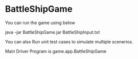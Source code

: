 # BattleShipGame

You can run the game using below

java -jar BattleShipGame.jar BattleShipInput.txt

You can also Run unit test cases to simulate multiple scenerios.

Main Driver Program is  game.app.BattleShipGame
